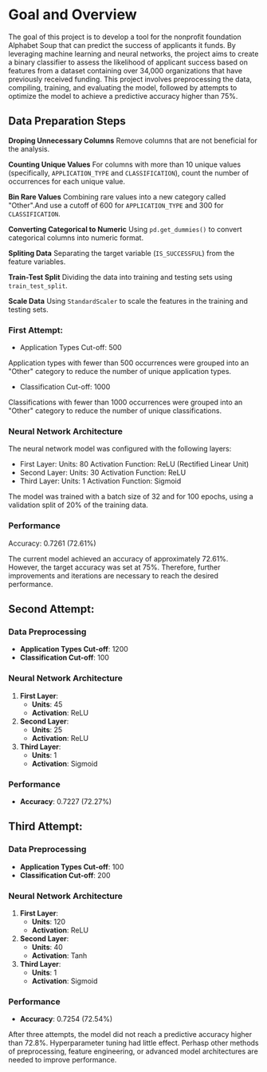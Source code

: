 # Goal and Overview

The goal of this project is to develop a tool for the nonprofit foundation Alphabet Soup that can predict the success of applicants it funds. By leveraging machine learning and neural networks, the project aims to create a binary classifier to assess the likelihood of applicant success based on features from a dataset containing over 34,000 organizations that have previously received funding. This project involves preprocessing the data, compiling, training, and evaluating the model, followed by attempts to optimize the model to achieve a predictive accuracy higher than 75%. 

## Data Preparation Steps

 **Droping Unnecessary Columns** Remove columns that are not beneficial for the analysis.
 
**Counting Unique Values** For columns with more than 10 unique values (specifically, `APPLICATION_TYPE` and `CLASSIFICATION`), count the number of occurrences for each unique value.

**Bin Rare Values**  Combining rare values into a new category called "Other".And use a cutoff of 600 for `APPLICATION_TYPE` and 300 for `CLASSIFICATION`.

**Converting Categorical to Numeric** Using `pd.get_dummies()` to convert categorical columns into numeric format.

**Spliting Data** Separating the target variable (`IS_SUCCESSFUL`) from the feature variables.

**Train-Test Split**  Dividing the data into training and testing sets using `train_test_split`.

**Scale Data** Using `StandardScaler` to scale the features in the training and testing sets.



### First Attempt:
- Application Types Cut-off: 500
  
Application types with fewer than 500 occurrences were grouped into an "Other" category to reduce the number of unique application types.

- Classification Cut-off: 1000
  
Classifications with fewer than 1000 occurrences were grouped into an "Other" category to reduce the number of unique classifications.

### Neural Network Architecture

The neural network model was configured with the following layers:

- First Layer:
Units: 80
Activation Function: ReLU (Rectified Linear Unit)
- Second Layer:
Units: 30
Activation Function: ReLU
- Third Layer:
Units: 1
Activation Function: Sigmoid

The model was trained with a batch size of 32 and for 100 epochs, using a validation split of 20% of the training data.

### Performance
Accuracy: 0.7261 (72.61%)

The current model achieved an accuracy of approximately 72.61%. However, the target accuracy was set at 75%. Therefore, further improvements and iterations are necessary to reach the desired performance.

## Second Attempt:
### Data Preprocessing
- **Application Types Cut-off**: 1200
- **Classification Cut-off**: 100
### Neural Network Architecture
1. **First Layer**:
   - **Units**: 45
   - **Activation**: ReLU
2. **Second Layer**:
   - **Units**: 25
   - **Activation**: ReLU
3. **Third Layer**:
   - **Units**: 1
   - **Activation**: Sigmoid
### Performance
- **Accuracy**: 0.7227 (72.27%)
## Third Attempt:
### Data Preprocessing
- **Application Types Cut-off**: 100
- **Classification Cut-off**: 200
### Neural Network Architecture
1. **First Layer**:
   - **Units**: 120
   - **Activation**: ReLU
2. **Second Layer**:
   - **Units**: 40
   - **Activation**: Tanh
3. **Third Layer**:
   - **Units**: 1
   - **Activation**: Sigmoid
### Performance
- **Accuracy**: 0.7254 (72.54%)


After three attempts, the model did not reach a predictive accuracy higher than 72.8%. Hyperparameter tuning had little effect. Perhasp other methods of preprocessing, feature engineering, or advanced model architectures are needed to improve performance.


